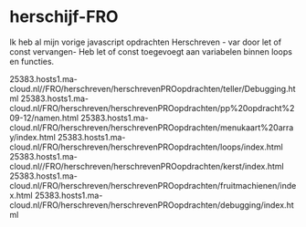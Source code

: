 # herschijf-FRO 
Ik heb al mijn vorige javascript opdrachten Herschreven - var door let of const vervangen- Heb let of const toegevoegt aan variabelen binnen loops en functies.

25383.hosts1.ma-cloud.nl//FRO/herschreven/herschrevenPROopdrachten/teller/Debugging.html
25383.hosts1.ma-cloud.nl/FRO/herschreven/herschrevenPROopdrachten/pp%20opdracht%209-12/namen.html
25383.hosts1.ma-cloud.nl/FRO/herschreven/herschrevenPROopdrachten/menukaart%20array/index.html
25383.hosts1.ma-cloud.nl/FRO/herschreven/herschrevenPROopdrachten/loops/index.html
25383.hosts1.ma-cloud.nl//FRO/herschreven/herschrevenPROopdrachten/kerst/index.html
25383.hosts1.ma-cloud.nl/FRO/herschreven/herschrevenPROopdrachten/fruitmachienen/index.html
25383.hosts1.ma-cloud.nl/FRO/herschreven/herschrevenPROopdrachten/debugging/index.html
